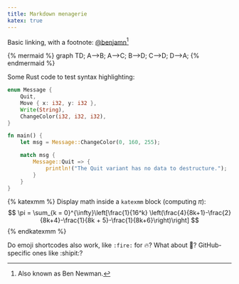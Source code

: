 ```yaml
---
title: Markdown menagerie
katex: true
---
```


Basic linking, with a footnote: [@benjamn](https://github.com/benjamn)[^aka]

[^aka]: Also known as Ben Newman.

{% mermaid %}
graph TD;
    A-->B;
    A-->C;
    B-->D;
    C-->D;
    D-->A;
{% endmermaid %}

Some Rust code to test syntax highlighting:

```rust
enum Message {
    Quit,
    Move { x: i32, y: i32 },
    Write(String),
    ChangeColor(i32, i32, i32),
}

fn main() {
    let msg = Message::ChangeColor(0, 160, 255);

    match msg {
        Message::Quit => {
            println!("The Quit variant has no data to destructure.");
        }
    }
}
```

{% katexmm %}
Display math inside a `katexmm` block (computing $\pi$):
$$
\pi = \sum_{k = 0}^{\infty}\left[\frac{1}{16^k} \left(\frac{4}{8k+1}-\frac{2}{8k+4}-\frac{1}{8k + 5}-\frac{1}{8k+6}\right)\right]
$$
{% endkatexmm %}

Do emoji shortcodes also work, like `:fire:` for :fire:? What about :ghost:? GitHub-specific ones like :shipit:?
